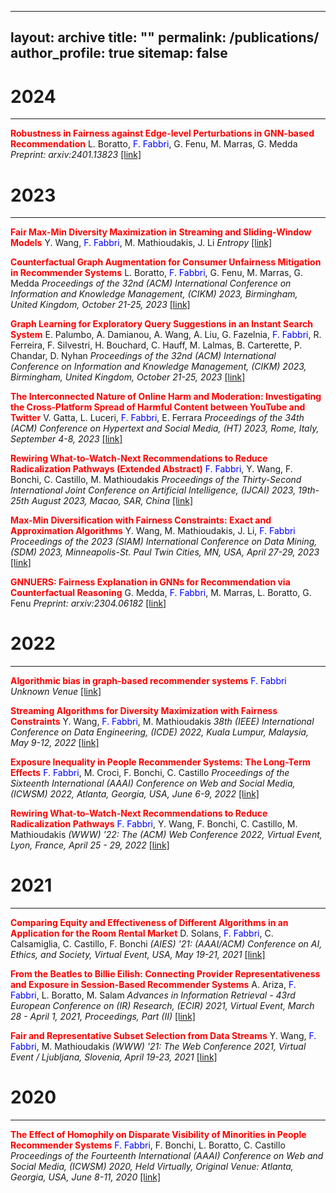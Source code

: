 
---
layout: archive
title: ""
permalink: /publications/
author_profile: true
sitemap: false
---

2024
===
***

**<span style='color:red'>Robustness in Fairness against Edge-level Perturbations in GNN-based Recommendation</span>** L. Boratto, <span style='color:blue'>F. Fabbri</span>, G. Fenu, M. Marras, G. Medda
*Preprint: arxiv:2401.13823* <a href="https://arxiv.org/pdf/2401.13823">[link]</a>

2023
===
***

**<span style='color:red'>Fair Max-Min Diversity Maximization in Streaming and Sliding-Window Models</span>** Y. Wang, <span style='color:blue'>F. Fabbri</span>, M. Mathioudakis, J. Li
*Entropy* <a href="https://www.mdpi.com/1099-4300/25/7/1066">[link]</a>

**<span style='color:red'>Counterfactual Graph Augmentation for Consumer Unfairness Mitigation in Recommender Systems</span>** L. Boratto, <span style='color:blue'>F. Fabbri</span>, G. Fenu, M. Marras, G. Medda
*Proceedings of the 32nd (ACM) International Conference on Information and Knowledge Management, (CIKM) 2023, Birmingham, United Kingdom, October 21-25, 2023* <a href="https://arxiv.org/pdf/2308.12083.pdf">[link]</a>

**<span style='color:red'>Graph Learning for Exploratory Query Suggestions in an Instant Search System</span>** E. Palumbo, A. Damianou, A. Wang, A. Liu, G. Fazelnia, <span style='color:blue'>F. Fabbri</span>, R. Ferreira, F. Silvestri, H. Bouchard, C. Hauff, M. Lalmas, B. Carterette, P. Chandar, D. Nyhan
*Proceedings of the 32nd (ACM) International Conference on Information and Knowledge Management, (CIKM) 2023, Birmingham, United Kingdom, October 21-25, 2023* <a href="https://dl.acm.org/doi/abs/10.1145/3583780.3615481">[link]</a>

**<span style='color:red'>The Interconnected Nature of Online Harm and Moderation: Investigating the Cross-Platform Spread of Harmful Content between YouTube and Twitter</span>** V. Gatta, L. Luceri, <span style='color:blue'>F. Fabbri</span>, E. Ferrara
*Proceedings of the 34th (ACM) Conference on Hypertext and Social Media, (HT) 2023, Rome, Italy, September 4-8, 2023* <a href="https://dl.acm.org/doi/pdf/10.1145/3603163.3609058">[link]</a>

**<span style='color:red'>Rewiring What-to-Watch-Next Recommendations to Reduce Radicalization Pathways (Extended Abstract)</span>** <span style='color:blue'>F. Fabbri</span>, Y. Wang, F. Bonchi, C. Castillo, M. Mathioudakis
*Proceedings of the Thirty-Second International Joint Conference on Artificial Intelligence, (IJCAI) 2023, 19th-25th August 2023, Macao, SAR, China* <a href="https://www.ijcai.org/proceedings/2023/0715.pdf">[link]</a>

**<span style='color:red'>Max-Min Diversification with Fairness Constraints: Exact and Approximation Algorithms</span>** Y. Wang, M. Mathioudakis, J. Li, <span style='color:blue'>F. Fabbri</span>
*Proceedings of the 2023 (SIAM) International Conference on Data Mining, (SDM) 2023, Minneapolis-St. Paul Twin Cities, MN, USA, April 27-29, 2023* <a href="https://arxiv.org/pdf/2208.00194.pdf">[link]</a>

**<span style='color:red'>GNNUERS: Fairness Explanation in GNNs for Recommendation via Counterfactual Reasoning</span>** G. Medda, <span style='color:blue'>F. Fabbri</span>, M. Marras, L. Boratto, G. Fenu
*Preprint: arxiv:2304.06182* <a href="https://arxiv.org/pdf/2304.06182.pdf">[link]</a>


2022
===
***

**<span style='color:red'>Algorithmic bias in graph-based recommender systems</span>** <span style='color:blue'>F. Fabbri</span>
*Unknown Venue* <a href="https://repositori.upf.edu/handle/10230/54794">[link]</a>

**<span style='color:red'>Streaming Algorithms for Diversity Maximization with Fairness Constraints</span>** Y. Wang, <span style='color:blue'>F. Fabbri</span>, M. Mathioudakis
*38th (IEEE) International Conference on Data Engineering, (ICDE) 2022, Kuala Lumpur, Malaysia, May 9-12, 2022* <a href="https://arxiv.org/pdf/2208.00194.pdf">[link]</a>

**<span style='color:red'>Exposure Inequality in People Recommender Systems: The Long-Term Effects</span>** <span style='color:blue'>F. Fabbri</span>, M. Croci, F. Bonchi, C. Castillo
*Proceedings of the Sixteenth International (AAAI) Conference on Web and Social Media, (ICWSM) 2022, Atlanta, Georgia, USA, June 6-9, 2022* <a href="https://ojs.aaai.org/index.php/ICWSM/article/view/19284">[link]</a>

**<span style='color:red'>Rewiring What-to-Watch-Next Recommendations to Reduce Radicalization Pathways</span>** <span style='color:blue'>F. Fabbri</span>, Y. Wang, F. Bonchi, C. Castillo, M. Mathioudakis
*(WWW) '22: The (ACM) Web Conference 2022, Virtual Event, Lyon, France, April 25 - 29, 2022* <a href="https://arxiv.org/pdf/2202.00640.pdf">[link]</a>

2021
===
***

**<span style='color:red'>Comparing Equity and Effectiveness of Different Algorithms in an Application for the Room Rental Market</span>** D. Solans, <span style='color:blue'>F. Fabbri</span>, C. Calsamiglia, C. Castillo, F. Bonchi
*(AIES) '21: (AAAI/ACM) Conference on AI, Ethics, and Society, Virtual Event, USA, May 19-21, 2021* <a href="https://dl.acm.org/doi/abs/10.1145/3461702.3462600">[link]</a>

**<span style='color:red'>From the Beatles to Billie Eilish: Connecting Provider Representativeness and Exposure in Session-Based Recommender Systems</span>** A. Ariza, <span style='color:blue'>F. Fabbri</span>, L. Boratto, M. Salam
*Advances in Information Retrieval - 43rd European Conference on (IR) Research, (ECIR) 2021, Virtual Event, March 28 - April 1, 2021, Proceedings, Part (II)* <a href="https://link.springer.com/chapter/10.1007/978-3-030-72240-1_16">[link]</a>

**<span style='color:red'>Fair and Representative Subset Selection from Data Streams</span>** Y. Wang, <span style='color:blue'>F. Fabbri</span>, M. Mathioudakis
*(WWW) '21: The Web Conference 2021, Virtual Event / Ljubljana, Slovenia, April 19-23, 2021* <a href="https://arxiv.org/pdf/2010.04412.pdf">[link]</a>


2020
===
***

**<span style='color:red'>The Effect of Homophily on Disparate Visibility of Minorities in People Recommender Systems</span>** <span style='color:blue'>F. Fabbri</span>, F. Bonchi, L. Boratto, C. Castillo
*Proceedings of the Fourteenth International (AAAI) Conference on Web and Social Media, (ICWSM) 2020, Held Virtually, Original Venue: Atlanta, Georgia, USA, June 8-11, 2020* <a href="https://ojs.aaai.org/index.php/ICWSM/article/view/7288">[link]</a>
